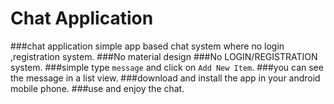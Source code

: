 # Chat Application  
###chat application simple app based chat system where no login ,registration system.
###No material design
###No LOGIN/REGISTRATION system.
###simple type `message` and click on `Add New Item`.
###you can see the message in a list view.
###download and install the app in your android mobile phone.
###use and enjoy the chat.
